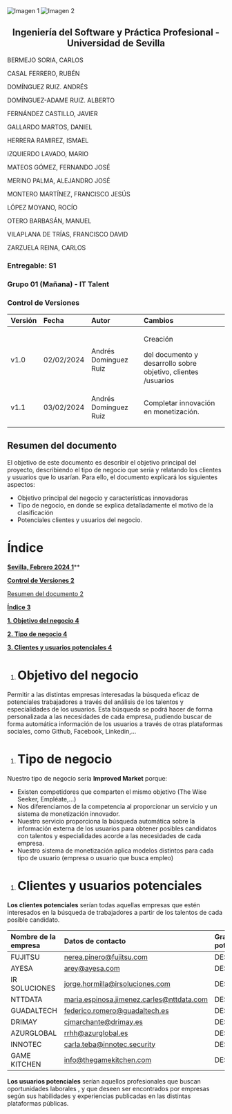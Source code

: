 ﻿<div style={{ display: 'flex' }}>
  <img src="/img/TalentLOGO.png" alt="Imagen 1" style={{ width: '50%', height: 'auto' }} />
  <img src="/img/USLOGO.png" alt="Imagen 2" style={{ width: '30%', height: '30%' }} />
</div>

## <center>Ingeniería del Software y Práctica Profesional - Universidad de Sevilla</center>

BERMEJO SORIA, CARLOS

CASAL FERRERO, RUBÉN

DOMÍNGUEZ RUIZ. ANDRÉS

DOMÍNGUEZ-ADAME RUIZ. ALBERTO

FERNÁNDEZ CASTILLO, JAVIER

GALLARDO MARTOS, DANIEL

HERRERA RAMIREZ, ISMAEL

IZQUIERDO LAVADO, MARIO

MATEOS GÓMEZ, FERNANDO JOSÉ

MERINO PALMA, ALEJANDRO JOSÉ

MONTERO MARTÍNEZ, FRANCISCO JESÚS

LÓPEZ MOYANO, ROCÍO

OTERO BARBASÁN, MANUEL

VILAPLANA DE TRÍAS, FRANCISCO DAVID

ZARZUELA REINA, CARLOS



### Entregable: S1
### Grupo 01 (Mañana) - IT Talent


###  <a name="_z05qqri5g3tk"></a>Control de Versiones

|**Versión**|**Fecha**|**Autor**|**Cambios**|
| :- | :- | :- | :- |
|v1.0|02/02/2024|Andrés Domínguez Ruiz|<p>Creación</p><p>del documento y desarrollo sobre objetivo, clientes /usuarios</p>|
|v1.1|03/02/2024|Andrés Domínguez Ruiz|Completar innovación en monetización.|
|||||
|||||

## <a name="_tyjcwt"></a>**Resumen del documento**
<a name="_3dy6vkm"></a>El objetivo de este documento es describir el objetivo principal del proyecto, describiendo el tipo de negocio que sería y relatando los clientes y usuarios que lo usarían. Para ello, el documento explicará los siguientes aspectos:

- Objetivo principal del negocio y características innovadoras
- Tipo de negocio, en donde se explica detalladamente el motivo de la clasificación
- Potenciales clientes y  usuarios del negocio.


# <a name="_1t3h5sf"></a>
#
# <a name="_2s8eyo1"></a><a name="_17dp8vu"></a>Índice

[**Sevilla, Febrero 2024	1**](#_70mev8oekzkf)**

[**Control de Versiones	2**](#_2et92p0)

[Resumen del documento	2](#_tyjcwt)

[**Índice	3**](#_17dp8vu)

[**1. Objetivo del negocio	4**](#_3rdcrjn)

[**2. Tipo de negocio	4**](#_xk4zeyxlu15y)

[**3. Clientes y usuarios potenciales	4**](#_vmxfkjnc35oc)




1. # <a name="_3rdcrjn"></a> Objetivo del negocio
Permitir a las distintas empresas interesadas la búsqueda eficaz de potenciales trabajadores a través del análisis de los talentos y especialidades de los usuarios. Esta búsqueda se podrá hacer de forma personalizada a las necesidades de cada empresa, pudiendo buscar de forma automática información de los usuarios a través de otras plataformas sociales, como Github, Facebook, Linkedin,...

1. # <a name="_xk4zeyxlu15y"></a> Tipo de negocio
Nuestro tipo de negocio sería **Improved Market** porque:

- Existen competidores que comparten el mismo objetivo (The Wise Seeker, Empléate,...)
- Nos diferenciamos de la competencia al proporcionar un servicio y un sistema de monetización innovador. 
- Nuestro servicio proporciona la búsqueda automática sobre la información externa de los usuarios para obtener posibles candidatos con talentos y especialidades acorde a las necesidades de cada empresa.
- Nuestro sistema de monetización aplica modelos distintos para cada tipo de usuario (empresa o usuario que busca empleo)


1. # <a name="_vmxfkjnc35oc"></a> Clientes y usuarios potenciales
**Los clientes potenciales** serían todas aquellas empresas que estén interesados en la búsqueda de trabajadores  a partir de los talentos de cada posible candidato.


|**Nombre de la empresa**|**Datos de contacto**|**Grado de potencialidad**|
| :- | :- | :- |
|FUJITSU|nerea.pinero@fujitsu.com|DESCONOCIDO|
|AYESA|arey@ayesa.com|DESCONOCIDO|
|IR SOLUCIONES|jorge.hormilla@irsoluciones.com|DESCONOCIDO|
|NTTDATA|maria.espinosa.jimenez.carles@nttdata.com|DESCONOCIDO|
|GUADALTECH|federico.romero@guadaltech.es|DESCONOCIDO|
|DRIMAY|cjmarchante@drimay.es|DESCONOCIDO|
|AZURGLOBAL|rrhh@azurglobal.es|DESCONOCIDO|
|INNOTEC|carla.teba@innotec.security|DESCONOCIDO|
|GAME KITCHEN|info@thegamekitchen.com|DESCONOCIDO|

**Los usuarios potenciales** serían aquellos profesionales que buscan oportunidades laborales , y que deseen ser encontrados por empresas según sus habilidades y experiencias publicadas en las distintas plataformas públicas.



